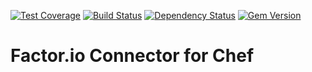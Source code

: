 [![Test Coverage](https://codeclimate.com/github/factor-io/connector-chef/badges/coverage.svg)](https://codeclimate.com/github/factor-io/connector-chef)
[![Build Status](https://travis-ci.org/factor-io/connector-chef.svg?branch=master)](https://travis-ci.org/factor-io/connector-chef)
[![Dependency Status](https://gemnasium.com/factor-io/connector-chef.svg)](https://gemnasium.com/factor-io/connector-chef)
[![Gem Version](https://badge.fury.io/rb/factor-connector-chef.svg)](http://badge.fury.io/rb/factor-connector-chef)

Factor.io Connector for Chef
======================
